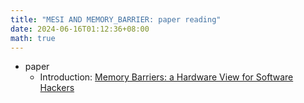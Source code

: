 ```yaml
---
title: "MESI AND MEMORY_BARRIER: paper reading"
date: 2024-06-16T01:12:36+08:00
math: true
---
```


-  paper 
   - Introduction: [Memory Barriers: a Hardware View for Software Hackers](memory%20barrier_withMarginNotes.pdf)
